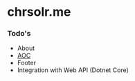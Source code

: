 # chrsolr.me

### Todo's

- About
- [AOC](https://adventofcode.com/)
- Footer
- Integration with Web API (Dotnet Core)
